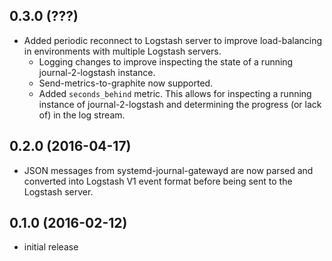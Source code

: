 ## 0.3.0 (???)

  * Added periodic reconnect to Logstash server to improve load-balancing in environments with multiple Logstash
	  servers.
	* Logging changes to improve inspecting the state of a running journal-2-logstash instance.
	* Send-metrics-to-graphite now supported.
	* Added `seconds_behind` metric. This allows for inspecting a running instance of journal-2-logstash and
	  determining the progress (or lack of) in the log stream.

## 0.2.0 (2016-04-17)

  * JSON messages from systemd-journal-gatewayd are now parsed and converted into Logstash V1 event format before
	  being sent to the Logstash server.

## 0.1.0 (2016-02-12)

  * initial release

